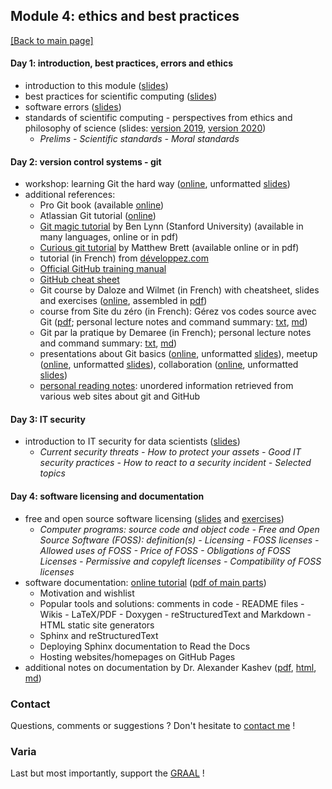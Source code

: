 ## Module 4: ethics and best practices

[[Back to main page]](../index.md)


#### Day 1: introduction, best practices, errors and ethics
- introduction to this module ([slides](pdf_lectures/day1_1_intro.pdf))
- best practices for scientific computing ([slides](pdf_lectures/day1_2_BestPractices.pdf))
- software errors ([slides](pdf_lectures/day1_3_software_errors.pdf))
- standards of scientific computing - perspectives from ethics and philosophy of science  (slides: [version 2019](pdf_lectures/day1_4_Standards-Computing-2019.pdf), [version 2020](pdf_lectures/day1_4_Standards-Computing-2019.pdf))
    - *Prelims - Scientific standards - Moral standards*

#### Day 2: version control systems - git 
- workshop: learning Git the hard way ([online](https://escodebar.github.io/trainings/git/#/), unformatted [slides](pdf_lectures/day2_Git_workshop.pdf))
- additional references:
    - Pro Git book (available [online](https://git-scm.com/book/en/v2))
    - Atlassian Git tutorial ([online](https://www.atlassian.com/git))
    - [Git magic tutorial](http://www-cs-students.stanford.edu/~blynn/gitmagic) by Ben Lynn (Stanford University) (available in many languages, online or in pdf)
    -  [Curious git tutorial](https://matthew-brett.github.io/curious-git/index.html) by Matthew Brett (available online or in pdf)
    - tutorial  (in French) from [développez.com](https://djibril.developpez.com/tutoriels/conception/pro-git/?page=page_2#LII)
    - [Official GitHub training manual](https://githubtraining.github.io/training-manual/book.pdf)
    - [GitHub cheat sheet](my_readings/day2_github-git-cheat-sheet.pdf)
    - Git course by Daloze and Wilmet (in French) with cheatsheet, slides and exercises ([online](https://eregon.me/git), assembled in [pdf](my_readings/day2_all_eregon.pdf))
    - course from Site du zéro (in French): Gérez vos codes source avec Git ([pdf](http://user.oc-static.com/pdf/254198-gerez-vos-codes-source-avec-git.pdf); personal lecture notes and command summary: [txt](my_readings/day2_siteduzero_cmds.txt), [md](my_readings/day2_siteduzero_cmds.md))
    - Git par la pratique by Demaree (in French); personal lecture notes and command summary: [txt](my_readings/day2_git_par_la_pratique_cmds.txt), [md](my_readings/day2_git_par_la_pratique_cmds.md))
    - presentations about Git basics ([online](https://escodebar.github.io/trainings/git/basics/#/), unformatted [slides](pdf_lectures/day2_Git_basics.pdf)), meetup ([online](https://escodebar.github.io/trainings/git/meetup#/), unformatted [slides](pdf_lectures/day2_Git_meetup.pdf)), collaboration ([online](https://escodebar.github.io/trainings/git/collaboration/#/), unformatted [slides](pdf_lectures/day2_Git_collaboration.pdf))
    - [personal reading notes](my_readings/day2_git_web_readings_all.pdf): unordered information retrieved from various web sites about git and GitHub

#### Day 3: IT security
- introduction to IT security for data scientists ([slides](pdf_lectures/day_3_Introduction_to_IT_Security_for_Data_Scientists_v2.pdf))
    - *Current security threats - How to protect your assets - Good IT security practices - How to react to a security incident - Selected topics*

#### Day 4: software licensing and documentation

- free and open source software licensing ([slides](pdf_lectures/day4_final_FOSS_18.6.2020.pptx) and [exercises](day4_FOSS_Exercise_with_Solutions.pdf))
    - *Computer programs: source code and object code - Free and Open Source Software (FOSS): definition(s) - Licensing - FOSS licenses - Allowed uses of FOSS - Price of FOSS - Obligations of FOSS Licenses - Permissive and copyleft licenses - Compatibility of FOSS licenses*
- software documentation: [online tutorial](https://coderefinery.github.io/documentation) ([pdf of main parts](pdf_lectures/day4_coderefinery.pdf))
    - Motivation and wishlist
    - Popular tools and solutions: comments in code - README files - Wikis - LaTeX/PDF - Doxygen - reStructuredText and Markdown - HTML static site generators
    - Sphinx and reStructuredText
    - Deploying Sphinx documentation to Read the Docs
    - Hosting websites/homepages on GitHub Pages
- additional notes on documentation by Dr. Alexander Kashev ([pdf](pdf_lectures/day4_NotesOnDocumentation.pdf), [html](pdf_lectures/day4_NotesOnDocumentation.html), [md](pdf_lectures/day4_NotesOnDocumentation.md))


### Contact
Questions, comments or suggestions ? Don't hesitate to [contact me](mailto:zufferey.marie@bluewin.ch) !


### Varia
Last but most importantly, support the [GRAAL](http://graal-defenseanimale.org) !

